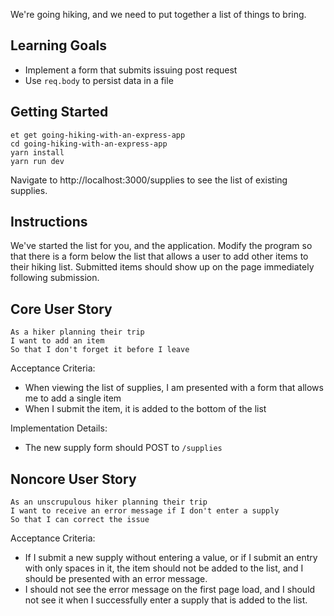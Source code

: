 We're going hiking, and we need to put together a list of things to bring.

## Learning Goals

* Implement a form that submits issuing post request
* Use `req.body` to persist data in a file

## Getting Started

```no-highlight
et get going-hiking-with-an-express-app
cd going-hiking-with-an-express-app
yarn install
yarn run dev
```

Navigate to http://localhost:3000/supplies to see the list of existing supplies.

## Instructions

We've started the list for you, and the application. Modify the program so that there is a form below the list that allows a user to add other items to their hiking list. Submitted items should show up on the page immediately following submission.

## Core User Story

```no-highlight
As a hiker planning their trip
I want to add an item
So that I don't forget it before I leave
```

Acceptance Criteria:

* When viewing the list of supplies, I am presented with a form that allows me to add a single item
* When I submit the item, it is added to the bottom of the list

Implementation Details:

* The new supply form should POST to `/supplies`

## Noncore User Story

```no-highlight
As an unscrupulous hiker planning their trip
I want to receive an error message if I don't enter a supply
So that I can correct the issue
```

Acceptance Criteria:

* If I submit a new supply without entering a value, or if I submit an entry with only spaces in it, the item should not be added to the list, and I should be presented with an error message.
* I should not see the error message on the first page load, and I should not see it when I successfully enter a supply that is added to the list.
